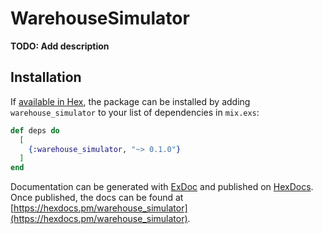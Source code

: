 # WarehouseSimulator

**TODO: Add description**

## Installation

If [available in Hex](https://hex.pm/docs/publish), the package can be installed
by adding `warehouse_simulator` to your list of dependencies in `mix.exs`:

```elixir
def deps do
  [
    {:warehouse_simulator, "~> 0.1.0"}
  ]
end
```

Documentation can be generated with [ExDoc](https://github.com/elixir-lang/ex_doc)
and published on [HexDocs](https://hexdocs.pm). Once published, the docs can
be found at [https://hexdocs.pm/warehouse_simulator](https://hexdocs.pm/warehouse_simulator).

